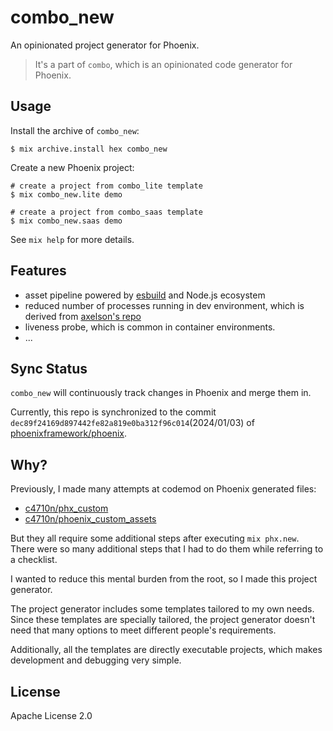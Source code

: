 # combo_new

An opinionated project generator for Phoenix.

> It's a part of `combo`, which is an opinionated code generator for Phoenix.

## Usage

Install the archive of `combo_new`:

```
$ mix archive.install hex combo_new
```

Create a new Phoenix project:

```
# create a project from combo_lite template
$ mix combo_new.lite demo

# create a project from combo_saas template
$ mix combo_new.saas demo
```

See `mix help` for more details.

## Features

- asset pipeline powered by [esbuild](https://esbuild.github.io/) and Node.js ecosystem
- reduced number of processes running in dev environment, which is derived from [axelson's repo](https://github.com/axelson/hello_phoenix/pull/1)
- liveness probe, which is common in container environments.
- ...

## Sync Status

`combo_new` will continuously track changes in Phoenix and merge them in.

Currently, this repo is synchronized to the commit `dec89f24169d897442fe82a819e0ba312f96c014`(2024/01/03) of [phoenixframework/phoenix](https://github.com/phoenixframework/phoenix).

## Why?

Previously, I made many attempts at codemod on Phoenix generated files:

- [c4710n/phx_custom](https://github.com/c4710n/phx_custom)
- [c4710n/phoenix_custom_assets](https://github.com/c4710n/phoenix_custom_assets)

But they all require some additional steps after executing `mix phx.new`. There were so many additional steps that I had to do them while referring to a checklist.

I wanted to reduce this mental burden from the root, so I made this project generator.

The project generator includes some templates tailored to my own needs. Since these templates are specially tailored, the project generator doesn't need that many options to meet different people's requirements.

Additionally, all the templates are directly executable projects, which makes development and debugging very simple.

## License

Apache License 2.0
